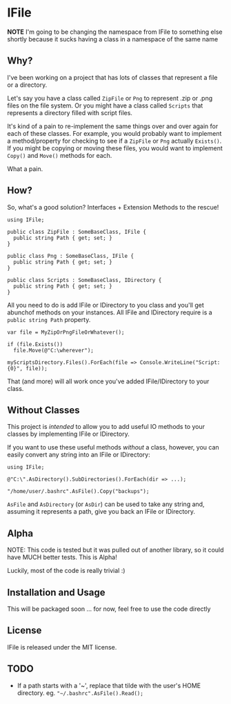 IFile
=====

**NOTE** I'm going to be changing the namespace from IFile to something else shortly because it sucks having a class in a namespace of the same name

Why?
----

I've been working on a project that has lots of classes that represent a file or a directory.

Let's say you have a class called `ZipFile` or `Png` to represent .zip or .png files on the file system. 
Or you might have a class called `Scripts` that represents a directory filled with script files.

It's kind of a pain to re-implement the same things over and over again for each of these classes. 
For example, you would probably want to implement a method/property for checking to see if a `ZipFile` 
or `Png` actually `Exists()`.  If you might be copying or moving these files, you would want to implement 
`Copy()` and `Move()` methods for each.

What a pain.

How?
----

So, what's a good solution?  Interfaces + Extension Methods to the rescue!

    using IFile;

    public class ZipFile : SomeBaseClass, IFile {
      public string Path { get; set; }
    }

    public class Png : SomeBaseClass, IFile {
      public string Path { get; set; }
    }

    public class Scripts : SomeBaseClass, IDirectory {
      public string Path { get; set; }
    }

All you need to do is add IFile or IDirectory to you class and you'll get abunchof methods 
on your instances.  All IFile and IDirectory require is a `public string Path` property.

    var file = MyZipOrPngFileOrWhatever();

    if (file.Exists())
      file.Move(@"C:\wherever");

    myScriptsDirectory.Files().ForEach(file => Console.WriteLine("Script: {0}", file));

That (and more) will all work once you've added IFile/IDirectory to your class.

Without Classes
---------------

This project is *intended* to allow you to add useful IO methods to your classes by implementing IFile or IDirectory.

If you want to use these useful methods *without* a class, however, you can easily convert any string into an IFile or IDirectory:

    using IFile;

    @"C:\".AsDirectory().SubDirectories().ForEach(dir => ...);

    "/home/user/.bashrc".AsFile().Copy("backups");

`AsFile` and `AsDirectory` (or `AsDir`) can be used to take any string and, assuming it represents a path, give you back an IFile or IDirectory.

Alpha
-----

NOTE: This code is tested but it was pulled out of another library, so it could have MUCH better tests.  This is Alpha!

Luckily, most of the code is really trivial  :)

Installation and Usage
----------------------

This will be packaged soon ... for now, feel free to use the code directly

License
-------

IFile is released under the MIT license.

TODO
----

 - If a path starts with a '~', replace that tilde with the user's HOME directory.  eg. `"~/.bashrc".AsFile().Read();`
